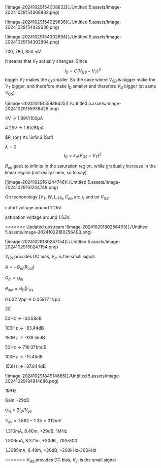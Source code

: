 ![image-20241029154008832](./Untitled 5.assets/image-20241029154008832.png)

![image-20241029154029636](./Untitled 5.assets/image-20241029154029636.png)

![image-20241029154302894](./Untitled 5.assets/image-20241029154302894.png)

700, 780, 850 mV

It seems that $V_T$ actually changes. Since 
$$
I_D = C(V_{GS} - V_T)^2
$$
bigger $V_T$ makes the $I_D$ smaller. So the case  where $V_{SB}$ is bigger make the $V_T$ bigger, and therefore make $I_D$ smaller and therefore $V_D$ bigger (at same $V_{GS}$).





![image-20241029155938425](./Untitled 5.assets/image-20241029155938425.png)



 4V -> $1.89V / 100\mu A$

4.25V -> $1.6V/81 \mu A$

$R_{on} \to \infin$ (Sat)

$\lambda = 0$
$$
I_D = k_n (V_{GS} - V_T)^2
$$






$R_{on}$ goes to infinite in the saturation region, while gradually increase in the linear region (not really linear, so to say).

![image-20241029161244748](./Untitled 5.assets/image-20241029161244748.png)

On techonology ($V_T, W, L, \mu_n, C_{ox}, etc.$), and on $V_{GS}$.



cutoff voltage around 1.25V. 

saturation voltage around 1.63V.



<<<<<<< Updated upstream
![image-20241029180256493](./Untitled 5.assets/image-20241029180256493.png)

![image-20241029180247154](./Untitled 5.assets/image-20241029180247154.png)

$V_{GS}$ provides DC bias, $V_{in}$ is the small signal.



$A = -G_m (R_{out})$

$G_m = g_m$

$R_{out} = R_D || r_{ds}$



0.002 Vpp -> 0.059171 Vpp

30



50Hz -> -33.58dB

100Hz -> -83.44dB

150Hz -> -139.55dB 



50Hz -> 716.071mdB

100Hz -> -15.45dB

150Hz -> -37.944dB





![image-20241029184914686](./Untitled 5.assets/image-20241029184914686.png)



1MHz

Gain +29dB



$g_m = 2I_D/V_{ov}$



$V_{ov} = 1.562 - 1.25 = 312mV$

1.310mA, 8.40m, +29dB, 1MHz

1.306mA, 8.371m, +30dB , 700-800

1.3095mA,  8.40m, +30dB, +200kHz-300kHz

=======
$V_{GS}$ provides DC bias, $V_{in}$ is the small signal
>
